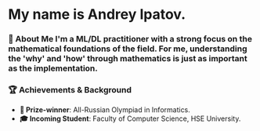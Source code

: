 # My name is Andrey Ipatov. 
### 👋 About Me I'm a ML/DL practitioner with a strong focus on the mathematical foundations of the field. For me, understanding the 'why' and 'how' through mathematics is just as important as the implementation.
### 🏆 Achievements & Background
- **🏅 Prize-winner**: All-Russian Olympiad in Informatics.
- **🎓 Incoming Student**: Faculty of Computer Science, HSE University.
